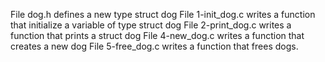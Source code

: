 File dog.h defines a new type struct dog
File 1-init_dog.c writes a function that initialize a variable of type struct dog
File 2-print_dog.c writes a function that prints a struct dog
File 4-new_dog.c writes a function that creates a new dog
File 5-free_dog.c writes a function that frees dogs.